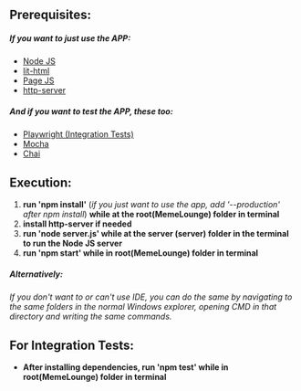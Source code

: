 <h2>Prerequisites: </h2>

<h5>If you want to just use the APP: </h5>

- <a href="https://nodejs.org/en">Node JS</a>
- <a href="https://www.npmjs.com/package/lit-html">lit-html</a>
- <a href="https://www.npmjs.com/package/page">Page JS</a>
- <a href="https://www.npmjs.com/package/http-server">http-server</a>

<h5>And if you want to test the APP, these too: </h5>

- <a href="https://www.npmjs.com/package/playwright">Playwright (Integration Tests)</a>
- <a href="https://www.npmjs.com/package/mocha">Mocha</a>
- <a href="https://www.npmjs.com/package/chai">Chai</a>

<h2>Execution: </h2>

1. __run 'npm install'__
   (*if you just want to use the app, add '--production' after npm install*)
   __while at the root(MemeLounge) folder in terminal__
2. __install http-server if needed__
3. __run 'node server.js' while at the server (server) folder in the terminal to run the Node JS server__
4. __run 'npm start' while in root(MemeLounge) folder in terminal__

<h5>Alternatively: </h5>

_If you don't want to or can't use IDE, you can do the same by navigating to the same
folders in the normal Windows explorer, opening CMD in that directory and writing the same commands._

<h2>For Integration Tests: </h2>

- __After installing dependencies, run 'npm test' while in root(MemeLounge) folder in terminal__

